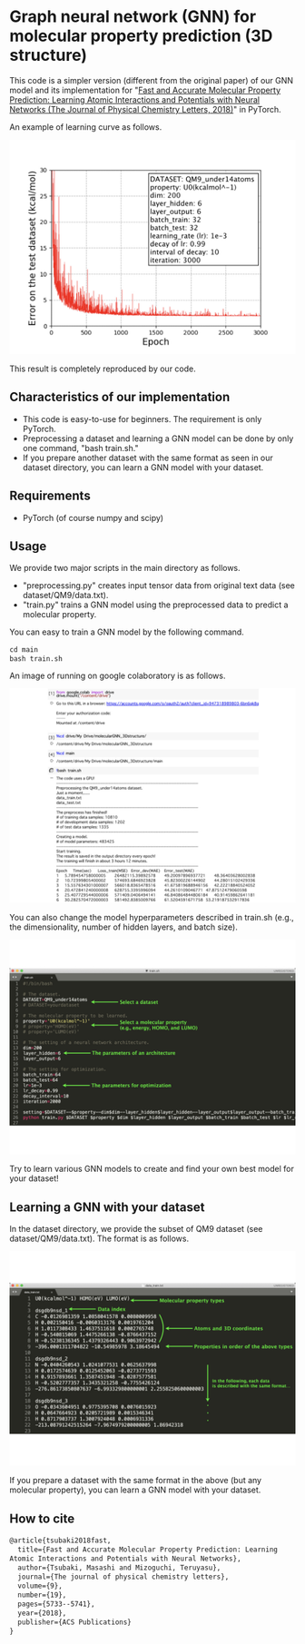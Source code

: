 # Graph neural network (GNN) for molecular property prediction (3D structure)

This code is a simpler version (different from the original paper) of our GNN model and its implementation for "[Fast and Accurate Molecular Property Prediction: Learning Atomic Interactions and Potentials with Neural Networks (The Journal of Physical Chemistry Letters, 2018)](https://pubs.acs.org/doi/10.1021/acs.jpclett.8b01837)" in PyTorch.

An example of learning curve as follows.

<div align='center'>
<p><img src="figures/learning.jpeg" width='600' /></p>
</div>

This result is completely reproduced by our code.


## Characteristics of our implementation

- This code is easy-to-use for beginners. The requirement is only PyTorch.
- Preprocessing a dataset and learning a GNN model can be done by only one command, "bash train.sh."
- If you prepare another dataset with the same format as seen in our dataset directory, you can learn a GNN model with your dataset.


## Requirements

- PyTorch (of course numpy and scipy)


## Usage

We provide two major scripts in the main directory as follows.

- "preprocessing.py" creates input tensor data from original text data (see dataset/QM9/data.txt).
- "train.py" trains a GNN model using the preprocessed data to predict a molecular property.

You can easy to train a GNN model by the following command.

```
cd main
bash train.sh
```

An image of running on google colaboratory is as follows.

<div align='center'>
<p><img src="figures/train.jpeg" width='600' /></p>
</div>

You can also change the model hyperparameters described in train.sh (e.g., the dimensionality, number of hidden layers, and batch size).

<div align='center'>
<p><img src="figures/setting.jpeg" width='600' /></p>
</div>

Try to learn various GNN models to create and find your own best model for your dataset!


## Learning a GNN with your dataset

In the dataset directory, we provide the subset of QM9 dataset (see dataset/QM9/data.txt).
The format is as follows.

<div align='center'>
<p><img src="figures/data.jpeg" width='600' /></p>
</div>

If you prepare a dataset with the same format in the above (but any molecular property), you can learn a GNN model with your dataset.


## How to cite

```
@article{tsubaki2018fast,
  title={Fast and Accurate Molecular Property Prediction: Learning Atomic Interactions and Potentials with Neural Networks},
  author={Tsubaki, Masashi and Mizoguchi, Teruyasu},
  journal={The journal of physical chemistry letters},
  volume={9},
  number={19},
  pages={5733--5741},
  year={2018},
  publisher={ACS Publications}
}
```

